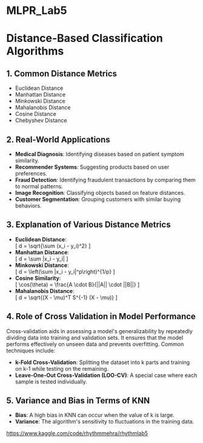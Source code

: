 # MLPR_Lab5
# Distance-Based Classification Algorithms

## 1. Common Distance Metrics
- Euclidean Distance
- Manhattan Distance
- Minkowski Distance
- Mahalanobis Distance
- Cosine Distance
- Chebyshev Distance

## 2. Real-World Applications
- **Medical Diagnosis**: Identifying diseases based on patient symptom similarity.
- **Recommender Systems**: Suggesting products based on user preferences.
- **Fraud Detection**: Identifying fraudulent transactions by comparing them to normal patterns.
- **Image Recognition**: Classifying objects based on feature distances.
- **Customer Segmentation**: Grouping customers with similar buying behaviors.

## 3. Explanation of Various Distance Metrics
- **Euclidean Distance**:  
  \[ d = \sqrt{\sum (x_i - y_i)^2} \]
- **Manhattan Distance**:  
  \[ d = \sum |x_i - y_i| \]
- **Minkowski Distance**:  
  \[ d = \left(\sum |x_i - y_i|^p\right)^{1/p} \]
- **Cosine Similarity**:  
  \[ \cos(\theta) = \frac{A \cdot B}{||A|| \cdot ||B||} \]
- **Mahalanobis Distance**:  
  \[ d = \sqrt{(X - \mu)^T S^{-1} (X - \mu)} \]

## 4. Role of Cross Validation in Model Performance
Cross-validation aids in assessing a model's generalizability by repeatedly dividing data into training and validation sets. It ensures that the model performs effectively on unseen data and prevents overfitting. Common techniques include:

- **k-Fold Cross-Validation**: Splitting the dataset into k parts and training on k-1 while testing on the remaining.
- **Leave-One-Out Cross-Validation (LOO-CV)**: A special case where each sample is tested individually.

## 5. Variance and Bias in Terms of KNN
- **Bias**: A high bias in KNN can occur when the value of k is large.
- **Variance**: The algorithm's sensitivity to fluctuations in the training data.

https://www.kaggle.com/code/rhythmmehra/rhythmlab5